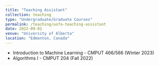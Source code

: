 ```yaml
---
title: "Teaching Assistant"
collection: teaching
type: "Undergraduate/Graduate Courses"
permalink: /teaching/uofa-teaching-assistant
date: 2022-09-01
venue: "University of Alberta"
location: "Edmonton, Canada"
---
```


- Introduction to Machine Learning - CMPUT 466/566 (Winter 2023)
- Algorithms I - CMPUT 204 (Fall 2022)
